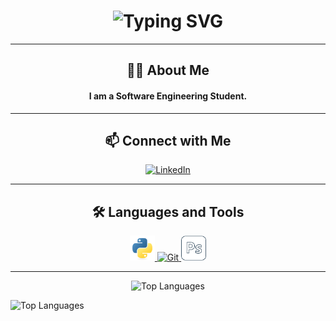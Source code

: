 <div align="center">

<h1>
    <img src="https://readme-typing-svg.herokuapp.com/?font=Righteous&size=40&center=true&vCenter=true&width=700&height=100&duration=4000&lines=Hello+There!+👋;+💥+My+Name+is+Kenean+Dita!+💥;+✨+Software+Engineering+Student!+✨;" alt="Typing SVG" />
</h1>

---

<h2>👨‍💻 About Me</h2>

<h4>I am a <strong>Software Engineering Student</strong>.</h4>

---

<h2>📫 Connect with Me</h2>

<p align="center">
  <a href="https://www.linkedin.com/in/kenean-dita-55a52725b/" target="_blank">
    <img src="https://raw.githubusercontent.com/rahuldkjain/github-profile-readme-generator/master/src/images/icons/Social/linked-in-alt.svg" alt="LinkedIn" height="30" width="40" />
  </a>
</p>

---

<h2>🛠 Languages and Tools</h2>

<p align="center">
  <a href="https://www.python.org" target="_blank" rel="noreferrer">
    <img src="https://raw.githubusercontent.com/devicons/devicon/master/icons/python/python-original.svg" alt="Python" width="40" height="40" />
  </a>
  <a href="https://git-scm.com/" target="_blank" rel="noreferrer">
    <img src="https://www.vectorlogo.zone/logos/git-scm/git-scm-icon.svg" alt="Git" width="40" height="40" />
  </a>
  <a href="https://www.photoshop.com/en" target="_blank" rel="noreferrer">
    <img src="https://raw.githubusercontent.com/devicons/devicon/master/icons/photoshop/photoshop-line.svg" alt="Photoshop" width="40" height="40" />
  </a>
</p>

---

<p align="center">
  <img src="https://github-readme-stats.vercel.app/api/top-langs/?username=KeneanDita&layout=compact&theme=vision-friendly-dark" alt="Top Languages" />
</p>

</div>


![Top Languages](https://github-readme-stats.vercel.app/api/top-langs/?username=KeneanDita&layout=compact&theme=vision-friendly-dark)

 
